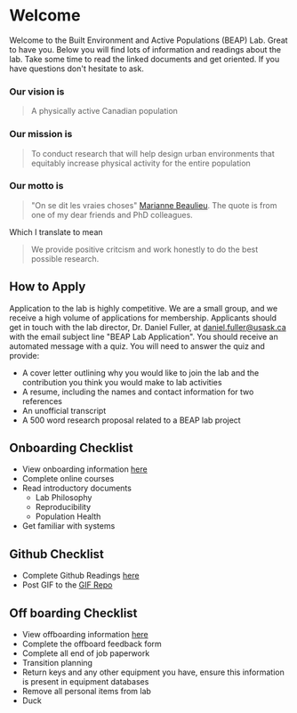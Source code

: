 # Welcome

Welcome to the Built Environment and Active Populations (BEAP) Lab. Great to have you. Below you will find lots of information and readings about the lab. Take some time to read the linked documents and get oriented. If you have questions don't hesitate to ask. 

### Our vision is 

> A physically active Canadian population

### Our mission is  

> To conduct research that will help design urban environments that equitably increase physical activity for the entire population

### Our motto is  

> "On se dit les vraies choses" [Marianne Beaulieu](https://www.linkedin.com/in/marianne-beaulieu-4b358866). The quote is from one of my dear friends and PhD colleagues. 

Which I translate to mean

> We provide positive critcism and work honestly to do the best possible research. 

## How to Apply

Application to the lab is highly competitive. We are a small group, and we receive a high volume of applications for membership. Applicants should get in touch with the lab director, Dr. Daniel Fuller, at daniel.fuller@usask.ca with the email subject line "BEAP Lab Application". You should receive an automated message with a quiz. You will need to answer the quiz and provide:  

* A cover letter outlining why you would like to join the lab and the contribution you think you would make to lab activities
* A resume, including the names and contact information for two references
* An unofficial transcript
* A 500 word research proposal related to a BEAP lab project

## Onboarding Checklist
* View onboarding information [here](https://github.com/walkabillylab/labguide/blob/master/Guide.md)
* Complete online courses
* Read introductory documents
    * Lab Philosophy
    * Reproducibility
    * Population Health
* Get familiar with systems

## Github Checklist
* Complete Github Readings [here](https://github.com/walkabillylab/labguide/blob/master/Github_Orientation.md)
* Post GIF to the [GIF Repo](https://github.com/walkabillylab/gif/blob/master/gif.md)

## Off boarding Checklist
* View offboarding information [here](https://github.com/walkabillylab/labguide/blob/master/offboarding.md)
* Complete the offboard feedback form
* Complete all end of job paperwork
* Transition planning
* Return keys and any other equipment you have, ensure this information is present in equipment databases
* Remove all personal items from lab
* Duck




